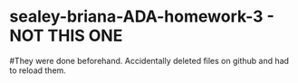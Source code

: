 # sealey-briana-ADA-homework-3 - NOT THIS ONE

#They were done beforehand. Accidentally deleted files on github and had to reload them.
